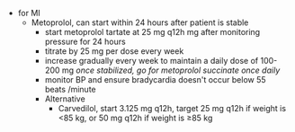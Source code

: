- for MI
	- Metoprolol, can start within 24 hours after patient is stable
		- start metoprolol tartate at 25 mg q12h mg after monitoring pressure for 24 hours
		- titrate by 25 mg per dose every week
		- increase gradually every week to maintain a daily dose of 100-200 mg
		  *once stabilized, go for metoprolol succinate once daily*
		- monitor BP and ensure bradycardia doesn't occur below 55 beats /minute
		- Alternative
			- Carvedilol, start 3.125 mg q12h, target 25 mg q12h if weight is <85 kg, or 50 mg q12h if weight is ≥85 kg